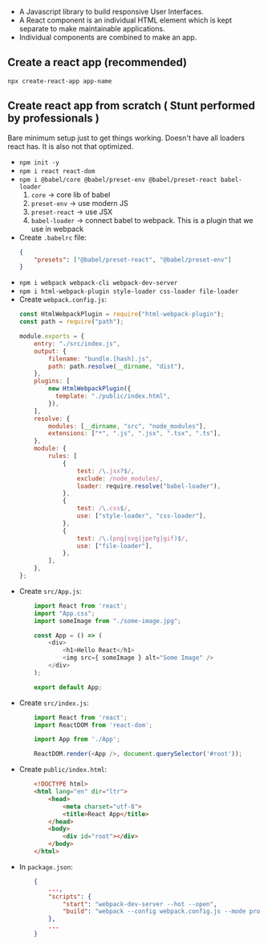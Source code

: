 * A Javascript library to build responsive User Interfaces.
* A React component is an individual HTML element which is kept separate to make maintainable
applications.
* Individual components are combined to make an app.


## Create a react app (recommended)
```
npx create-react-app app-name
```

## Create react app from scratch ( Stunt performed by professionals )
Bare minimum setup just to get things working. Doesn't have all loaders
react has. It is also not that optimized.

* `npm init -y`
* `npm i react react-dom`
* `npm i @babel/core @babel/preset-env @babel/preset-react babel-loader`
    1. `core` -> core lib of babel
    1. `preset-env` -> use modern JS
    1. `preset-react` -> use JSX
    1. `babel-loader` -> connect babel to webpack. This is a plugin that we use in webpack
* Create `.babelrc` file:
    ```json
    {
        "presets": ["@babel/preset-react", "@babel/preset-env"]
    }
    ```
* `npm i webpack webpack-cli webpack-dev-server`
* `npm i html-webpack-plugin style-loader css-loader file-loader`
* Create `webpack.config.js`:
    ```js
    const HtmlWebpackPlugin = require("html-webpack-plugin");
    const path = require("path");

    module.exports = {
        entry: "./src/index.js",
        output: {
            filename: "bundle.[hash].js",
            path: path.resolve(__dirname, "dist"),
        },
        plugins: [
            new HtmlWebpackPlugin({
              template: "./public/index.html",
            }),
        ],
        resolve: {
            modules: [__dirname, "src", "node_modules"],
            extensions: ["*", ".js", ".jsx", ".tsx", ".ts"],
        },
        module: {
            rules: [
                {
                    test: /\.jsx?$/,
                    exclude: /node_modules/,
                    loader: require.resolve("babel-loader"),
                },
                {
                    test: /\.css$/,
                    use: ["style-loader", "css-loader"],
                },
                {
                    test: /\.(png|svg|jpe?g|gif)$/,
                    use: ["file-loader"],
                },
            ],
        },
    };
    ```
* Create `src/App.js`:
    ```js
        import React from 'react';
        import "App.css";
        import someImage from "./some-image.jpg";

        const App = () => (
            <div>
                <h1>Hello React</h1>
                <img src={ someImage } alt="Some Image" />
            </div>
        );

        export default App;
    ```
* Create `src/index.js`:
    ```js
        import React from 'react';
        import ReactDOM from 'react-dom';

        import App from './App';

        ReactDOM.render(<App />, document.querySelector('#root'));
    ```
* Create `public/index.html`:
    ```html
        <!DOCTYPE html>
        <html lang="en" dir="ltr">
            <head>
                <meta charset="utf-8">
                <title>React App</title>
            </head>
            <body>
                <div id="root"></div>
            </body>
        </html>
    ```
* In `package.json`:
    ```json
        {
            ...,
            "scripts": {
                "start": "webpack-dev-server --hot --open",
                "build": "webpack --config webpack.config.js --mode production"
            },
            ...
        }
    ```
